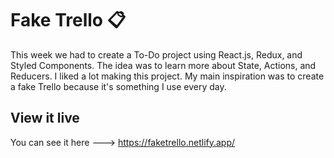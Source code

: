 # Fake Trello 📋

This week we had to create a To-Do project using React.js, Redux, and Styled Components. The idea was to learn more about State, Actions, and Reducers. I liked a lot making this project. My main inspiration was to create a fake Trello because it's something I use every day.

## View it live

You can see it here ---> https://faketrello.netlify.app/
